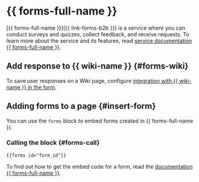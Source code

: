 # {{ forms-full-name }}

[{{ forms-full-name }}]({{ link-forms-b2b }}) is a service where you can conduct surveys and quizzes, collect feedback, and receive requests. To learn more about the service and its features, read [service documentation {{ forms-full-name }}](../../forms/).

## Add response to {{ wiki-name }} {#forms-wiki}

To save user responses on a Wiki page, configure [integration with {{ wiki-name }} in the form](../../forms/send-wiki.md).

## Adding forms to a page {#insert-form}

You can use the `forms` block to embed forms created in {{ forms-full-name }}.

### Calling the block {#forms-call}

```
{{forms id="form_id"}}
```

To find out how to get the embed code for a form, read the [documentation {{ forms-full-name }}](../../forms/publish#section_xvx_g2c_tbb).

